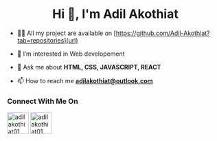 <h1 align='center'>Hi 👋, I'm Adil Akothiat</h1>

- 👨‍💻 All my project are available on [https://github.com/Adil-Akothiat?tab=repositories](url)

- 👀 I’m interested in Web developement 

- 💬 Ask me about **HTML, CSS, JAVASCRIPT, REACT**

- 📫 How to reach me **adilakothiat@outlook.com**

<h3>Connect With Me On </h3>
<a href='https://www.instagram.com/adilakothiat01/'><img src='https://img.icons8.com/fluency/512/instagram-new.png' alt='adilakothiat01' height='50' width='50'/></a>
<a href='https://www.linkedin.com/in/adil-akothiat-560674221/'><img src='https://img.icons8.com/fluency/512/linkedin.png' alt='adilakothiat01' height='50' width='50'/></a>
  
<!---
Adil-Akothiat/Adil-Akothiat is a ✨ special ✨ repository because its `README.md` (this file) appears on your GitHub profile.
You can click the Preview link to take a look at your changes.
--->
